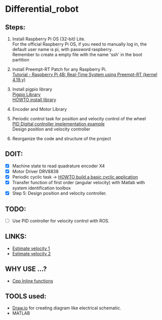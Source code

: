 # Differential_robot

## Steps:

1. Install Raspberry Pi OS (32-bit) Lite. \
For the official Raspberry Pi OS, if you need to manually log in, the default user name is pi, with password raspberry. \
Remember to create a empty file with the name 'ssh' in the boot partition

2. Install Preempt-RT Patch for any Raspberry Pi.  
[Tutorial - Raspberry Pi 4B: Real-Time System using Preempt-RT (kernel 4.19.y)](https://lemariva.com/blog/2019/09/raspberry-pi-4b-preempt-rt-kernel-419y-performance-test)

3. Install pigpio library \
[Pigpio Library](http://abyz.me.uk/rpi/pigpio/index.html) \
[HOWTO install library](http://abyz.me.uk/rpi/pigpio/download.html)

4. Encoder and Motor Library

5. Periodic control task for position and velocity control of the wheel \
[PID Digital controller implementation example](https://www.picuino.com/es/arduprog/control-pid-digital.html) \
Design position and velocity controller

6. Reorganize the code and structure of the project

## DOIT:
 - [x] Machine state to read quadrature encoder X4 
 - [x] Motor Driver DRV8838
 - [x] Periodic cyclic task -> [HOWTO build a basic cyclic application](https://wiki.linuxfoundation.org/realtime/documentation/howto/applications/cyclic)
 - [x] Transfer function of first order (angular velocity) with Matlab with system identification toolbox 
 - [x] Step 5: Design position and velocity controller.
 
## TODO:
 - [ ] Use PID controller for velocity control with ROS.

 
## LINKS:
- [Estimate velocity 1](https://www.embeddedrelated.com/showarticle/158.php)
- [Estimate velocity 2](https://www.motioncontroltips.com/how-are-encoders-used-for-speed-measurement/)
 
## WHY USE ...?
- [Cpp Inline functions](https://www.geeksforgeeks.org/inline-functions-cpp/)

## TOOLS used:
- [Draw.io](https://app.diagrams.net/) for creating diagram like electrical schematic.
- MATLAB



